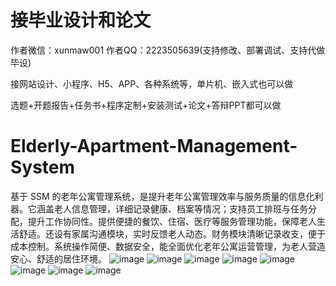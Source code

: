 # 接毕业设计和论文
作者微信：xunmaw001  作者QQ：2223505639(支持修改、部署调试、支持代做毕设)

接网站设计、小程序、H5、APP、各种系统等，单片机、嵌入式也可以做

选题+开题报告+任务书+程序定制+安装测试+论文+答辩PPT都可以做
# Elderly-Apartment-Management-System
基于 SSM 的老年公寓管理系统，是提升老年公寓管理效率与服务质量的信息化利器。它涵盖老人信息管理，详细记录健康、档案等情况；支持员工排班与任务分配，提升工作协同性。提供便捷的餐饮、住宿、医疗等服务管理功能，保障老人生活舒适。还设有家属沟通模块，实时反馈老人动态。财务模块清晰记录收支，便于成本控制。系统操作简便、数据安全，能全面优化老年公寓运营管理，为老人营造安心、舒适的居住环境。 
![image](https://github.com/user-attachments/assets/9a292a19-7c48-4390-828c-d0e610938c1a)
![image](https://github.com/user-attachments/assets/6bd93af9-1d7b-42d5-8f24-33e9e6859c40)
![image](https://github.com/user-attachments/assets/e5fd090a-0ba1-4ae2-ba8c-ac2b67eb3b70)
![image](https://github.com/user-attachments/assets/10848a2d-8bd3-4f92-9536-28a4da1994f5)
![image](https://github.com/user-attachments/assets/dafaa64a-d455-4698-8ee5-db56febb82af)
![image](https://github.com/user-attachments/assets/7552207e-4c9f-4830-b3f8-22a6789670bf)
![image](https://github.com/user-attachments/assets/1516e9af-818a-4dc2-9c01-49b381be620d)
![image](https://github.com/user-attachments/assets/b17ffe11-f2b5-4b5f-b860-a912f97a857d)
